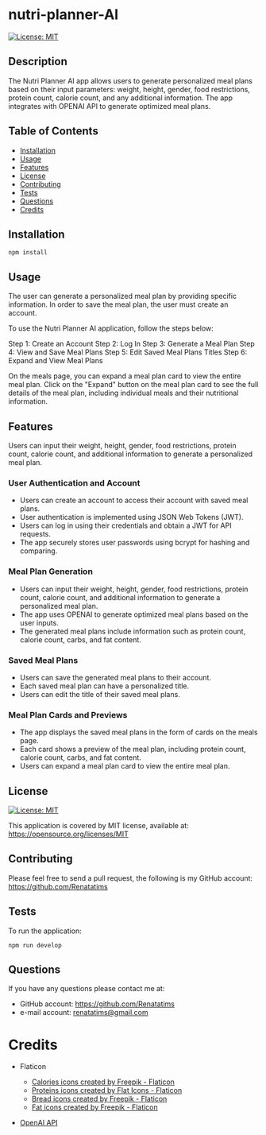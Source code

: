 # nutri-planner-AI

[![License: MIT](https://img.shields.io/badge/License-MIT-blue.svg)](https://opensource.org/licenses/MIT)

## Description

The Nutri Planner AI app allows users to generate personalized meal plans based on their input parameters: weight, height, gender, food restrictions, protein count, calorie count, and any additional information. The app integrates with OPENAI API to generate optimized meal plans.

## Table of Contents

- [Installation](#installation)
- [Usage](#usage)
- [Features](#features)
- [License](#license)
- [Contributing](#contributing)
- [Tests](#tests)
- [Questions](#questions)
- [Credits](#credits)

## Installation

```
npm install
```

## Usage
The user can generate a personalized meal plan by providing specific information. In order to save the meal plan, the user must create an account. 

To use the Nutri Planner AI application, follow the steps below:

Step 1: Create an Account
Step 2: Log In
Step 3: Generate a Meal Plan
Step 4: View and Save Meal Plans
Step 5: Edit Saved Meal Plans Titles
Step 6: Expand and View Meal Plans

On the meals page, you can expand a meal plan card to view the entire meal plan.
Click on the "Expand" button on the meal plan card to see the full details of the meal plan, including individual meals and their nutritional information.

## Features

Users can input their weight, height, gender, food restrictions, protein count, calorie count, and additional information to generate a personalized meal plan.

### User Authentication and Account

- Users can create an account to access their account with saved meal plans.
- User authentication is implemented using JSON Web Tokens (JWT).
- Users can log in using their credentials and obtain a JWT for API requests.
- The app securely stores user passwords using bcrypt for hashing and comparing.

### Meal Plan Generation
- Users can input their weight, height, gender, food restrictions, protein count, calorie count, and additional information to generate a personalized meal plan.
- The app uses OPENAI to generate optimized meal plans based on the user inputs.
- The generated meal plans include information such as protein count, calorie count, carbs, and fat content.

### Saved Meal Plans
- Users can save the generated meal plans to their account.
- Each saved meal plan can have a personalized title.
- Users can edit the title of their saved meal plans.

### Meal Plan Cards and Previews
- The app displays the saved meal plans in the form of cards on the meals page.
- Each card shows a preview of the meal plan, including protein count, calorie count, carbs, and fat content.
- Users can expand a meal plan card to view the entire meal plan.

## License
[![License: MIT](https://img.shields.io/badge/License-MIT-blue.svg)](https://opensource.org/licenses/MIT)

This application is covered by MIT license, available at:
https://opensource.org/licenses/MIT

## Contributing

Please feel free to send a pull request, the following is my GitHub account: https://github.com/Renatatims

## Tests

  To run the application:

  ````
  npm run develop 
  ````

## Questions

If you have any questions please contact me at:

 - GitHub account: https://github.com/Renatatims
- e-mail account: renatatims@gmail.com

# Credits

- Flaticon
  - <a href="https://www.flaticon.com/free-icons/calories" title="calories icons">Calories icons created by Freepik - Flaticon</a>
  - <a href="https://www.flaticon.com/free-icons/proteins" title="Proteins icons">Proteins icons created by Flat Icons - Flaticon</a>
  - <a href="https://www.flaticon.com/free-icons/bread" title="bread icons">Bread icons created by Freepik - Flaticon</a>
  - <a href="https://www.flaticon.com/free-icons/fat" title="fat icons">Fat icons created by Freepik - Flaticon</a>

- [OpenAI API](https://openai.com/)
